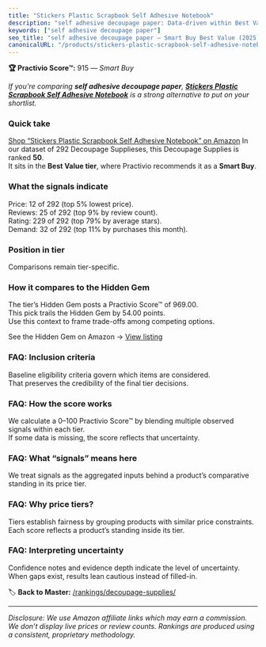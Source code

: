 ```yaml
---
title: "Stickers Plastic Scrapbook Self Adhesive Notebook"
description: "self adhesive decoupage paper: Data-driven within Best Value ranking using the Practivio Score™. Positioned by quality, value, demand, findability, momentum."
keywords: ["self adhesive decoupage paper"]
seo_title: "self adhesive decoupage paper — Smart Buy Best Value (2025)"
canonicalURL: "/products/stickers-plastic-scrapbook-self-adhesive-notebook-B095WC36J1/"
---
```


**🏆 Practivio Score™:** 915 — _Smart Buy_


*If you're comparing **self adhesive decoupage paper**, **[Stickers Plastic Scrapbook Self Adhesive Notebook](https://www.amazon.com/dp/B095WC36J1?tag=practivio-20)** is a strong alternative to put on your shortlist.*
### Quick take
[Shop “Stickers Plastic Scrapbook Self Adhesive Notebook” on Amazon](https://www.amazon.com/dp/B095WC36J1?tag=practivio-20)
In our dataset of 292 Decoupage Supplieses, this Decoupage Supplies is ranked **50**.  
It sits in the **Best Value tier**, where Practivio recommends it as a **Smart Buy**.

### What the signals indicate
Price: 12 of 292 (top 5% lowest price).  
Reviews: 25 of 292 (top 9% by review count).  
Rating: 229 of 292 (top 79% by average stars).  
Demand: 32 of 292 (top 11% by purchases this month).

### Position in tier
Comparisons remain tier-specific.

### How it compares to the Hidden Gem
The tier’s Hidden Gem posts a Practivio Score™ of 969.00.  
This pick trails the Hidden Gem by 54.00 points.  
Use this context to frame trade-offs among competing options.  

See the Hidden Gem on Amazon → [View listing](https://www.amazon.com/dp/B001IKES5O?tag=practivio-20)

### FAQ: Inclusion criteria
Baseline eligibility criteria govern which items are considered.  
That preserves the credibility of the final tier decisions.

### FAQ: How the score works
We calculate a 0–100 Practivio Score™ by blending multiple observed signals within each tier.  
If some data is missing, the score reflects that uncertainty.

### FAQ: What “signals” means here
We treat signals as the aggregated inputs behind a product’s comparative standing in its price tier.

### FAQ: Why price tiers?
Tiers establish fairness by grouping products with similar price constraints.  
Each score reflects a product’s standing inside its tier.

### FAQ: Interpreting uncertainty
Confidence notes and evidence depth indicate the level of uncertainty.  
When gaps exist, results lean cautious instead of filled-in.


🏷️ **Back to Master:** [/rankings/decoupage-supplies/](/rankings/decoupage-supplies/)

---
_Disclosure: We use Amazon affiliate links which may earn a commission. We don’t display live prices or review counts. Rankings are produced using a consistent, proprietary methodology._
